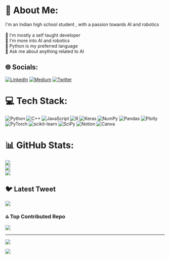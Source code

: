 # 💫 About Me:
I'm an Indian high school student , with a passion towards AI and robotics<br><br>🔭 I'm mostly a self taught developer <br>👯 I'm more into AI and robotics <br>🤝 Python is my preferred language <br>💬 Ask me about anything related to AI<br>


## 🌐 Socials:
[![LinkedIn](https://img.shields.io/badge/LinkedIn-%230077B5.svg?logo=linkedin&logoColor=white)](https://linkedin.com/in/https://www.linkedin.com/in/dame-rajee-9b6977231/) [![Medium](https://img.shields.io/badge/Medium-12100E?logo=medium&logoColor=white)](https://medium.com/@https://medium.com/@doss72180) [![Twitter](https://img.shields.io/badge/Twitter-%231DA1F2.svg?logo=Twitter&logoColor=white)](https://twitter.com/https://twitter.com/damerajee44) 

# 💻 Tech Stack:
![Python](https://img.shields.io/badge/python-3670A0?style=for-the-badge&logo=python&logoColor=ffdd54) ![C++](https://img.shields.io/badge/c++-%2300599C.svg?style=for-the-badge&logo=c%2B%2B&logoColor=white) ![JavaScript](https://img.shields.io/badge/javascript-%23323330.svg?style=for-the-badge&logo=javascript&logoColor=%23F7DF1E) ![R](https://img.shields.io/badge/r-%23276DC3.svg?style=for-the-badge&logo=r&logoColor=white) ![Keras](https://img.shields.io/badge/Keras-%23D00000.svg?style=for-the-badge&logo=Keras&logoColor=white) ![NumPy](https://img.shields.io/badge/numpy-%23013243.svg?style=for-the-badge&logo=numpy&logoColor=white) ![Pandas](https://img.shields.io/badge/pandas-%23150458.svg?style=for-the-badge&logo=pandas&logoColor=white) ![Plotly](https://img.shields.io/badge/Plotly-%233F4F75.svg?style=for-the-badge&logo=plotly&logoColor=white) ![PyTorch](https://img.shields.io/badge/PyTorch-%23EE4C2C.svg?style=for-the-badge&logo=PyTorch&logoColor=white) ![scikit-learn](https://img.shields.io/badge/scikit--learn-%23F7931E.svg?style=for-the-badge&logo=scikit-learn&logoColor=white) ![SciPy](https://img.shields.io/badge/SciPy-%230C55A5.svg?style=for-the-badge&logo=scipy&logoColor=%white) ![Notion](https://img.shields.io/badge/Notion-%23000000.svg?style=for-the-badge&logo=notion&logoColor=white) ![Canva](https://img.shields.io/badge/Canva-%2300C4CC.svg?style=for-the-badge&logo=Canva&logoColor=white)
# 📊 GitHub Stats:
![](https://github-readme-stats.vercel.app/api?username=dame-cell&theme=dark&hide_border=false&include_all_commits=true&count_private=true)<br/>
![](https://github-readme-streak-stats.herokuapp.com/?user=dame-cell&theme=dark&hide_border=false)<br/>
![](https://github-readme-stats.vercel.app/api/top-langs/?username=dame-cell&theme=dark&hide_border=false&include_all_commits=true&count_private=true&layout=compact)

## 🐦 Latest Tweet
[![](https://gtce.itsvg.in/api?username=https://twitter.com/damerajee44)](https://github.com/VishwaGauravIn/github-twitter-card-embed)

### 🔝 Top Contributed Repo
![](https://github-contributor-stats.vercel.app/api?username=dame-cell&limit=5&theme=dark&combine_all_yearly_contributions=true)

---
[![](https://visitcount.itsvg.in/api?id=dame-cell&icon=0&color=0)](https://visitcount.itsvg.in)

<a href="https://visitcount.itsvg.in">
  <img src="https://visitcount.itsvg.in/api?id=dame-cell&label=Profile%20Views&color=0&icon=1&pretty=false" />
</a>


<!-- Proudly created with GPRM ( https://gprm.itsvg.in ) -->

